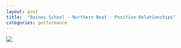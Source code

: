 ```yaml
---
layout: post
title:  "Baines School - Northern Beat - Positive Relationships"
categories: performance
---
```

<img src="{{ site.baseurl }}/images/performances/northernbeat/northernbeat.png">